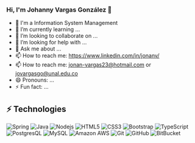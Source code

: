 ### Hi, I'm Johanny Vargas González 👋

<!--
**jonanv/jonanv** is a ✨ _special_ ✨ repository because its `README.md` (this file) appears on your GitHub profile.

Here are some ideas to get you started: 
-->

- 🔭 I'm a Information System Management
- 🌱 I’m currently learning ...
- 👯 I’m looking to collaborate on ...
- 🤔 I’m looking for help with ...
- 💬 Ask me about ...
- 📫 How to reach me: https://www.linkedin.com/in/jonanv/
- 📫 How to reach me: jonan-vargas23@hotmail.com or jovargasgo@unal.edu.co
- 😄 Pronouns: ...
- ⚡ Fun fact: ...

## ⚡ Technologies

![Spring](https://img.shields.io/badge/-SpringBoot-green?style=flat-square&logo=Spring)
![Java](https://img.shields.io/badge/-java-red?style=flat-square&logo=java)
![Nodejs](https://img.shields.io/badge/-Nodejs-black?style=flat-square&logo=Node.js)
![HTML5](https://img.shields.io/badge/-HTML5-E34F26?style=flat-square&logo=html5&logoColor=white)
![CSS3](https://img.shields.io/badge/-CSS3-1572B6?style=flat-square&logo=css3)
![Bootstrap](https://img.shields.io/badge/-Bootstrap-563D7C?style=flat-square&logo=bootstrap)
![TypeScript](https://img.shields.io/badge/-TypeScript-007ACC?style=flat-square&logo=typescript)
![PostgresQL](https://img.shields.io/badge/-postgres-blue?style=flat-square&logo=postgresql)
![MySQL](https://img.shields.io/badge/-MySQL-black?style=flat-square&logo=mysql)
![Amazon AWS](https://img.shields.io/badge/Amazon%20AWS-232F3E?style=flat-square&logo=amazon-aws)
![Git](https://img.shields.io/badge/-Git-black?style=flat-square&logo=git)
![GitHub](https://img.shields.io/badge/-GitHub-181717?style=flat-square&logo=github)
![BitBucket](https://img.shields.io/badge/-BitBucket-darkblue?style=flat-square&logo=bitbucket)
